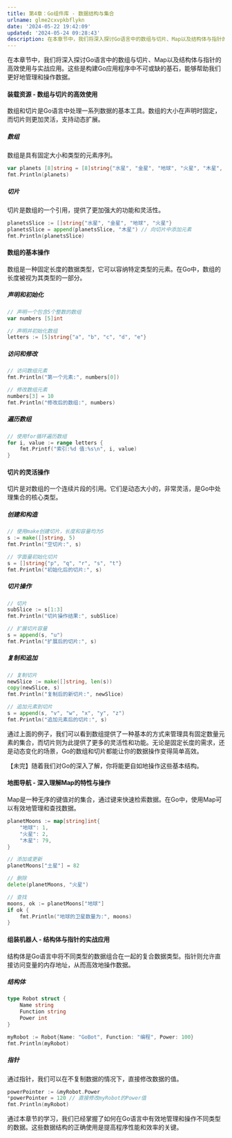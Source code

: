 ```yaml
---
title: 第4章：Go组件库 - 数据结构与集合
urlname: glme2cxvpkbflykn
date: '2024-05-22 19:42:09'
updated: '2024-05-24 09:28:43'
description: 在本章节中，我们将深入探讨Go语言中的数组与切片、Map以及结构体与指针的高效使用与实战应用。这些是构建Go应用程序中不可或缺的基石，能够帮助我们更好地管理和操作数据。装载资源 - 数组与切片的高效使用数组和切片是Go语言中处理一系列数据的基本工具。数组的大小在声明时固定，而切片则更加灵活，支...
---
```

在本章节中，我们将深入探讨Go语言中的数组与切片、Map以及结构体与指针的高效使用与实战应用。这些是构建Go应用程序中不可或缺的基石，能够帮助我们更好地管理和操作数据。

#### 装载资源 - 数组与切片的高效使用

数组和切片是Go语言中处理一系列数据的基本工具。数组的大小在声明时固定，而切片则更加灵活，支持动态扩展。

##### 数组

数组是具有固定大小和类型的元素序列。

```go
var planets [8]string = [8]string{"水星", "金星", "地球", "火星", "木星", "土星", "天王星", "海王星"}
fmt.Println(planets)
```

##### 切片

切片是数组的一个引用，提供了更加强大的功能和灵活性。

```go
planetsSlice := []string{"水星", "金星", "地球", "火星"}
planetsSlice = append(planetsSlice, "木星") // 向切片中添加元素
fmt.Println(planetsSlice)
```
#### 数组的基本操作

数组是一种固定长度的数据类型，它可以容纳特定类型的元素。在Go中，数组的长度被视为其类型的一部分。

##### 声明和初始化

```go
// 声明一个包含5个整数的数组
var numbers [5]int

// 声明并初始化数组
letters := [5]string{"a", "b", "c", "d", "e"}
```

##### 访问和修改

```go
// 访问数组元素
fmt.Println("第一个元素:", numbers[0])

// 修改数组元素
numbers[3] = 10
fmt.Println("修改后的数组:", numbers)
```

##### 遍历数组

```go
// 使用for循环遍历数组
for i, value := range letters {
    fmt.Printf("索引:%d 值:%s\n", i, value)
}
```

#### 切片的灵活操作

切片是对数组的一个连续片段的引用。它们是动态大小的，非常灵活，是Go中处理集合的核心类型。

##### 创建和构造

```go
// 使用make创建切片，长度和容量均为5
s := make([]string, 5)
fmt.Println("空切片:", s)

// 字面量初始化切片
s = []string{"p", "q", "r", "s", "t"}
fmt.Println("初始化后的切片:", s)
```

##### 切片操作

```go
// 切片
subSlice := s[1:3]
fmt.Println("切片操作结果:", subSlice)

// 扩展切片容量
s = append(s, "u")
fmt.Println("扩展后的切片:", s)
```

##### 复制和追加

```go
// 复制切片
newSlice := make([]string, len(s))
copy(newSlice, s)
fmt.Println("复制后的新切片:", newSlice)

// 追加元素到切片
s = append(s, "v", "w", "x", "y", "z")
fmt.Println("追加元素后的切片:", s)
```

通过上面的例子，我们可以看到数组提供了一种基本的方式来管理具有固定数量元素的集合，而切片则为此提供了更多的灵活性和功能。无论是固定长度的需求，还是动态变化的场景，Go的数组和切片都能让你的数据操作变得简单高效。

【未完】随着我们对Go的深入了解，你将能更自如地操作这些基本结构。
#### 地图导航 - 深入理解Map的特性与操作

Map是一种无序的键值对的集合，通过键来快速检索数据。在Go中，使用Map可以有效地管理和查找数据。

```go
planetMoons := map[string]int{
    "地球": 1,
    "火星": 2,
    "木星": 79,
}

// 添加或更新
planetMoons["土星"] = 82

// 删除
delete(planetMoons, "火星")

// 查找
moons, ok := planetMoons["地球"]
if ok {
    fmt.Println("地球的卫星数量为:", moons)
}
```

#### 组装机器人 - 结构体与指针的实战应用

结构体是Go语言中将不同类型的数据组合在一起的复合数据类型。指针则允许直接访问变量的内存地址，从而高效地操作数据。

##### 结构体

```go
type Robot struct {
    Name string
    Function string
    Power int
}

myRobot := Robot{Name: "GoBot", Function: "编程", Power: 100}
fmt.Println(myRobot)
```

##### 指针

通过指针，我们可以在不复制数据的情况下，直接修改数据的值。

```go
powerPointer := &myRobot.Power
*powerPointer = 120 // 直接修改myRobot的Power值
fmt.Println(myRobot)
```

通过本章节的学习，我们已经掌握了如何在Go语言中有效地管理和操作不同类型的数据。这些数据结构的正确使用是提高程序性能和效率的关键。

